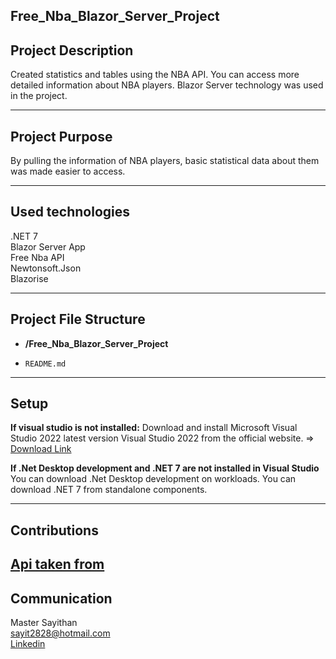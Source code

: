 ## Free_Nba_Blazor_Server_Project

## Project Description

Created statistics and tables using the NBA API. You can access more detailed information about NBA players. Blazor Server technology was used in the project.

---
## Project Purpose

By pulling the information of NBA players, basic statistical data about them was made easier to access.

---
## Used technologies

.NET 7<br>
Blazor Server App<br>
Free Nba API<br>
Newtonsoft.Json<br>
Blazorise

---
## Project File Structure

- **/Free_Nba_Blazor_Server_Project**
 
- `README.md`


---
## Setup
**If visual studio is not installed:**
Download and install Microsoft Visual Studio 2022 latest version Visual Studio 2022 from the official website. => [Download Link](https://visualstudio.microsoft.com/tr/vs/)

**If .Net Desktop development and .NET 7 are not installed in Visual Studio**
You can download .Net Desktop development on workloads. You can download .NET 7 from standalone components.


---
## Contributions

[Api taken from ](https://rapidapi.com/theapiguy/api/free-nba/)
---

## Communication

Master Sayithan <br>
sayit2828@hotmail.com <br>
[Linkedin](https://www.linkedin.com/in/sayithan-usta-aa34b4202/)
